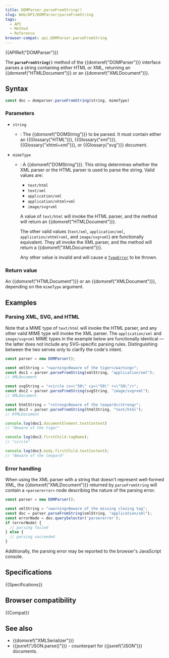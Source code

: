 ```yaml
---
title: DOMParser.parseFromString()
slug: Web/API/DOMParser/parseFromString
tags:
  - API
  - Method
  - Reference
browser-compat: api.DOMParser.parseFromString
---
```

{{APIRef("DOMParser")}}

The **`parseFromString()`** method of the {{domxref("DOMParser")}} interface parses a string containing either HTML or XML, returning an {{domxref("HTMLDocument")}} or an {{domxref("XMLDocument")}}.

## Syntax

```js
const doc = domparser.parseFromString(string, mimeType)
```

### Parameters

- `string`
  - : The {{domxref("DOMString")}} to be parsed. It must contain either an
    {{Glossary("HTML")}}, {{Glossary("xml")}}, {{Glossary("xhtml+xml")}}, or
    {{Glossary("svg")}} document.
- `mimeType`

  - : A {{domxref("DOMString")}}. This string determines whether the XML parser or the HTML parser is used to parse the string. Valid values are:

    - `text/html`
    - `text/xml`
    - `application/xml`
    - `application/xhtml+xml`
    - `image/svg+xml`

    A value of `text/html` will invoke the HTML parser, and the method will return an {{domxref("HTMLDocument")}}.

    The other valid values (`text/xml`, `application/xml`, `application/xhtml+xml`, and `image/svg+xml`) are functionally equivalent. They all invoke the XML parser, and the method will return a {{domxref("XMLDocument")}}.

    Any other value is invalid and will cause a [`TypeError`](/en-US/docs/Web/JavaScript/Reference/Global_Objects/TypeError) to be thrown.

### Return value

An {{domxref("HTMLDocument")}} or an {{domxref("XMLDocument")}}, depending on the
`mimeType` argument.

## Examples

### Parsing XML, SVG, and HTML

Note that a MIME type of `text/html` will invoke the HTML parser, and any other valid MIME type will invoke the XML parser. The `application/xml` and `image/svg+xml` MIME types in the example below are functionally identical — the latter does not include any SVG-specific parsing rules. Distinguishing between the two serves only to clarify the code's intent.

```js
const parser = new DOMParser();

const xmlString = "<warning>Beware of the tiger</warning>";
const doc1 = parser.parseFromString(xmlString, "application/xml");
// XMLDocument

const svgString = "<circle cx=\"50\" cy=\"50\" r=\"50\"/>";
const doc2 = parser.parseFromString(svgString, "image/svg+xml");
// XMLDocument

const htmlString = "<strong>Beware of the leopard</strong>";
const doc3 = parser.parseFromString(htmlString, "text/html");
// HTMLDocument

console.log(doc1.documentElement.textContent)
// "Beware of the tiger"

console.log(doc2.firstChild.tagName);
// "circle"

console.log(doc3.body.firstChild.textContent);
// "Beware of the leopard"
```

### Error handling

When using the XML parser with a string that doesn't represent well-formed XML, the {{domxref("XMLDocument")}} returned by `parseFromString` will contain a `<parsererror>` node describing the nature of the parsing error.

```js
const parser = new DOMParser();

const xmlString = "<warning>Beware of the missing closing tag";
const doc = parser.parseFromString(xmlString, "application/xml");
const errorNode = doc.querySelector('parsererror');
if (errorNode) {
  // parsing failed
} else {
  // parsing succeeded
}
```

Additionally, the parsing error may be reported to the browser's JavaScript console.

## Specifications

{{Specifications}}

## Browser compatibility

{{Compat}}

## See also

- {{domxref("XMLSerializer")}}
- {{jsxref("JSON.parse()")}} - counterpart for {{jsxref("JSON")}} documents.
